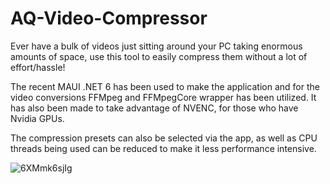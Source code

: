 # AQ-Video-Compressor
Ever have a bulk of videos just sitting around your PC taking enormous amounts of space, use this tool to easily compress them without a lot of effort/hassle!

The recent MAUI .NET 6 has been used to make the application and for the video conversions FFMpeg and FFMpegCore wrapper has been utilized. It has also been made to take advantage of NVENC, for those who have Nvidia GPUs.

The compression presets can also be selected via the app, as well as CPU threads being used can be reduced to make it less performance intensive.

![6XMmk6sjIg](https://user-images.githubusercontent.com/34595464/184511217-963d9247-e54e-4ff2-8999-6094568c0c02.png)
